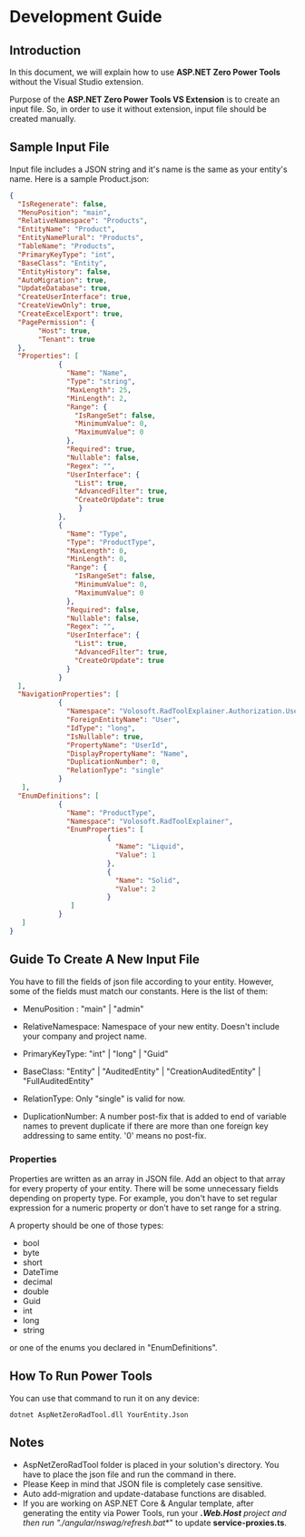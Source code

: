 # Development Guide

## Introduction

 In this document, we will explain how to use **ASP.NET Zero Power Tools** without the Visual Studio extension.

 Purpose of the **ASP.NET Zero Power Tools VS Extension** is to create an input file. So, in order to use it without extension, input file should be created manually. 

## Sample Input File

 Input file includes a JSON string and it's name is the same as your entity's name. Here is a sample Product.json:

```json
{
  "IsRegenerate": false,
  "MenuPosition": "main",
  "RelativeNamespace": "Products",
  "EntityName": "Product",
  "EntityNamePlural": "Products",
  "TableName": "Products",
  "PrimaryKeyType": "int",
  "BaseClass": "Entity",
  "EntityHistory": false,
  "AutoMigration": true,
  "UpdateDatabase": true,
  "CreateUserInterface": true,
  "CreateViewOnly": true,
  "CreateExcelExport": true,
  "PagePermission": {
       "Host": true,
       "Tenant": true
  },
  "Properties": [
            {
              "Name": "Name",
              "Type": "string",
              "MaxLength": 25,
              "MinLength": 2,
              "Range": {
                "IsRangeSet": false,
                "MinimumValue": 0,
                "MaximumValue": 0
              },
              "Required": true,
              "Nullable": false,
              "Regex": "",
              "UserInterface": {
                "List": true,
                "AdvancedFilter": true,
                "CreateOrUpdate": true
                 }
            },
            {
              "Name": "Type",
              "Type": "ProductType",
              "MaxLength": 0,
              "MinLength": 0,
              "Range": {
                "IsRangeSet": false,
                "MinimumValue": 0,
                "MaximumValue": 0
              },
              "Required": false,
              "Nullable": false,
              "Regex": "",
              "UserInterface": {
                "List": true,
                "AdvancedFilter": true,
                "CreateOrUpdate": true
              }
            }
  ],
  "NavigationProperties": [
			{
              "Namespace": "Volosoft.RadToolExplainer.Authorization.Users",
              "ForeignEntityName": "User",
              "IdType": "long",
              "IsNullable": true,
              "PropertyName": "UserId",
              "DisplayPropertyName": "Name",
              "DuplicationNumber": 0,
              "RelationType": "single"
            }
   ],
  "EnumDefinitions": [
            {
              "Name": "ProductType",
              "Namespace": "Volosoft.RadToolExplainer",
              "EnumProperties": [
                        {
                          "Name": "Liquid",
                          "Value": 1
                        },
                        {
                          "Name": "Solid",
                          "Value": 2
                        }
               ]
            }
   ]
}
```

## Guide To Create A New Input File

You have to fill the fields of json file according to your entity. However, some of the fields must match our constants. Here is the list of them:

- MenuPosition : "main" | "admin"
  
- RelativeNamespace: Namespace of your new entity. Doesn't include your company and project name.
  
- PrimaryKeyType: "int" | "long" | "Guid"
  
- BaseClass: "Entity" | "AuditedEntity" | "CreationAuditedEntity" | "FullAuditedEntity"
  
- RelationType: Only "single" is valid for now.
  
- DuplicationNumber: A number post-fix that is added to end of variable names to prevent duplicate if there are more than one foreign key addressing to same entity. '0' means no post-fix.  


### Properties

 Properties are written as an array in JSON file. Add an object to that array for every property of your entity. There will be some unnecessary fields depending on property type. For example, you don't have to set regular expression for a numeric property or don't have to set range for a string. 

A property should be one of those types:

 - bool
 - byte
 - short 
 - DateTime
 - decimal
 - double
 - Guid
 - int
 - long
 - string

 or one of the enums you declared in "EnumDefinitions".

## How To Run Power Tools

You can use that command to run it on any device:

    dotnet AspNetZeroRadTool.dll YourEntity.Json

## Notes

 - AspNetZeroRadTool folder is placed in your solution's directory. You have to place the json file and run the command in there.
 - Please Keep in mind that JSON file is completely case sensitive. 
 - Auto add-migration and update-database functions are disabled.
 - If you are working on ASP.NET Core & Angular template, after generating the entity via Power Tools, run your ***.Web.Host** project and then run "**./angular/nswag/refresh.bat**" to update **service-proxies.ts**.